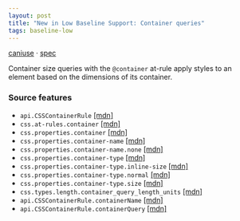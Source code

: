 ```yaml
---
layout: post
title: "New in Low Baseline Support: Container queries"
tags: baseline-low
---
```


[caniuse](https://caniuse.com/?search=container-queries) · [spec](https://drafts.csswg.org/css-contain-3/#container-queries)

Container size queries with the `@container` at-rule apply styles to an element based on the dimensions of its container.

### Source features

- ``api.CSSContainerRule`` [[mdn]](https://https://developer.mozilla.org/en-US/search?q=api.CSSContainerRule)
- ``css.at-rules.container`` [[mdn]](https://https://developer.mozilla.org/en-US/search?q=css.at-rules.container)
- ``css.properties.container`` [[mdn]](https://https://developer.mozilla.org/en-US/search?q=css.properties.container)
- ``css.properties.container-name`` [[mdn]](https://https://developer.mozilla.org/en-US/search?q=css.properties.container-name)
- ``css.properties.container-name.none`` [[mdn]](https://https://developer.mozilla.org/en-US/search?q=css.properties.container-name.none)
- ``css.properties.container-type`` [[mdn]](https://https://developer.mozilla.org/en-US/search?q=css.properties.container-type)
- ``css.properties.container-type.inline-size`` [[mdn]](https://https://developer.mozilla.org/en-US/search?q=css.properties.container-type.inline-size)
- ``css.properties.container-type.normal`` [[mdn]](https://https://developer.mozilla.org/en-US/search?q=css.properties.container-type.normal)
- ``css.properties.container-type.size`` [[mdn]](https://https://developer.mozilla.org/en-US/search?q=css.properties.container-type.size)
- ``css.types.length.container_query_length_units`` [[mdn]](https://https://developer.mozilla.org/en-US/search?q=css.types.length.container_query_length_units)
- ``api.CSSContainerRule.containerName`` [[mdn]](https://https://developer.mozilla.org/en-US/search?q=api.CSSContainerRule.containerName)
- ``api.CSSContainerRule.containerQuery`` [[mdn]](https://https://developer.mozilla.org/en-US/search?q=api.CSSContainerRule.containerQuery)
